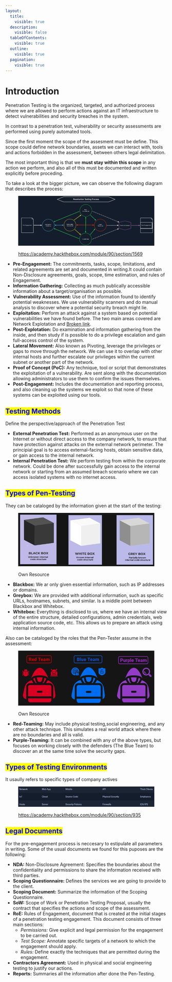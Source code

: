 ```yaml
---
layout:
  title:
    visible: true
  description:
    visible: false
  tableOfContents:
    visible: true
  outline:
    visible: true
  pagination:
    visible: true
---
```


# Introduction

Penetration Testing is the organized, targeted, and authorized process where we are allowed to perform actions against an IT infraestructure to detect vulnerabilities and security breaches in the system.&#x20;

In contrast to a penetration test, vulnerability or security assessments are performed using purely automated tools.

Since the first moment the scope of the assesment must be define. This scope could define network boundaries, assets we can interact with, tools and actions forbidden in the assessment, between others legal delimitation.

The most important thing is that we **must stay within this scope** in any action we perform, and also all of this must be documented and written explicitly before proceding.

To take a look at the bigger picture, we can observe the following diagram that describes the process:

<figure><img src="../.gitbook/assets/image.png" alt=""><figcaption><p><a href="https://academy.hackthebox.com/module/90/section/1569">https://academy.hackthebox.com/module/90/section/1569</a></p></figcaption></figure>

* **Pre-Engagement:** The commitments, tasks, scope, limitations, and related agreements are set and documented in writing.It could contain Non-Disclosure agreements, goals, scope, time estimation, and rules of Engagement.
* **Information Gathering:** Collecting as much publically accessible information about a target/organisation as possible.
* **Vulnerability Assessment:** Use of the information found to identify potential weaknesses. We use vulnerability scanners and do manual analysis to discover where a potential security breach might lie.
* **Exploitation:** Perform an attack against a system based on potential vulnerabilities we have found before. The two main areas covered are Network Explotation and [Broken link](broken-reference "mention").
* **Post-Explotation:** Do examination and information gathering from the inside, and then study if is possible to do a privilege escalation and gain full-access control of the system.
* **Lateral Movement:** Also known as Pivoting, leverage the privileges or gaps to move through the network. We can use it to overlap with other internal hosts and further escalate our privileges within the current subnet or another part of the network.
* **Proof of Concept (PoC):** Any technique, tool or script that demonstrates the exploitation of a vulnerability. Are sent along with the documentation allowing administrators to use them to confirm the issues themselves.
* **Post-Engagement:** Includes the documentation and reporting process, and also cleaning up the systems we exploit so that none of these systems can be exploited using our tools.



## <mark style="color:blue;">Testing Methods</mark>&#x20;

Define the perspective/approach of the Penetration Test

* **External Penetration Test:** Performed as an anonymous user on the Internet or without direct access to the company network, to ensure that have protection against attacks on the external network perimeter. The principial goal is to access external-facing hosts, obtain sensitive data, or gain access to the internal network.
* **Internal Penetration Test:** We perform testing from within the corporate network. Could be done after successfully gain access to the internal network or starting from an assumed breach scenario where we can access isolated systems with no internet access.

## <mark style="color:blue;">Types of Pen-Testing</mark>&#x20;

They can be cataloged by the information given at the start of the testing:

<figure><img src="../.gitbook/assets/image (259).png" alt=""><figcaption><p>Own Resource</p></figcaption></figure>

* **Blackbox:** We ar only given essential information, such as IP addresses or domains.
* **Greybox:** We are provided with additional information, such as specific URLs, hostnames, subnets, and similar. Is a middle point between Blackbox and Whitebox.
* **Whitebox:** Everything is disclosed to us, where we have an internal view of the entire structure, detailed configurations, admin credentials, web application source code, etc. This allows us to prepare an attack using internal information.

Also can be cataloged by the roles that the Pen-Tester assume in the assessment:

<figure><img src="../.gitbook/assets/image (258).png" alt=""><figcaption><p>Own Resource</p></figcaption></figure>

* **Red-Teaming:** May include physical testing,social engineering, and any other attack technique. This simulates a real world attack where there are no boundaries and all is valid.&#x20;
* **Purple-Teaming:** It can be combined with any of the above types, but focuses on working closely with the defenders (The Blue Team) to discover an at the same time solve the security gaps.



## <mark style="color:blue;">Types of Testing Environments</mark>

It usaully refers to specific types of company actives

<figure><img src="../.gitbook/assets/image (260).png" alt=""><figcaption><p><a href="https://academy.hackthebox.com/module/90/section/935">https://academy.hackthebox.com/module/90/section/935</a></p></figcaption></figure>



## <mark style="color:blue;">Legal Documents</mark>

For the pre-engagement process is neccesary to estipulate all parameters in writing. Some of the usual documents we found for this puposes are the following:

* **NDA:** Non-Disclosure Agreement: Specifies the boundaries about the confidentiality and permissions to share the information received with third parties.
* **Scoping Questionnaire:** Defines the services we are going to provide to the client.
* **Scoping Document:** Summarize the information of the Scoping Questionnaire.
* **SoW:** Scope of Work or Penetration Testing Proposal, usually the contract that specifies the actions and scope of the assessment.
* **RoE:** Rules of Engagement, document that is created at the initial stages of a penetration testing engagement. This document consists of three main sections:
  * _Permissions:_ Give explicit and legal permission for the engagement to be carried out.
  * _Test Scope:_ Annotate specific targets of a network to which the engagement should apply.
  * _Rules:_ Define exactly the techniques that are permitted during the engagement.
* **Contractors Agreement:** Used in physical and social engineering testing to justify our actions.
* **Reports:** Summaries all the information after done the Pen-Testing.


